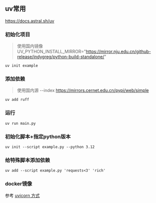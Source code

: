 ## uv常用

https://docs.astral.sh/uv

### 初始化项目

> 使用国内镜像 UV_PYTHON_INSTALL_MIRROR="https://mirror.nju.edu.cn/github-release/indygreg/python-build-standalone/"

```
uv init example
```

### 添加依赖

> 使用国内源 --index https://mirrors.cernet.edu.cn/pypi/web/simple

```
uv add ruff
```

###  运行

```
uv run main.py
```

### 初始化脚本+指定python版本

```
uv init --script example.py --python 3.12
```

### 给特殊脚本添加依赖

```
uv add --script example.py 'requests<3' 'rich'
```

### docker镜像

参考 [uvicorn 方式](https://www.uvicorn.org/deployment/docker/)


